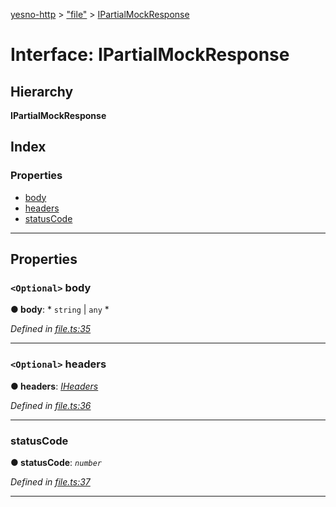 [yesno-http](../README.md) > ["file"](../modules/_file_.md) > [IPartialMockResponse](../interfaces/_file_.ipartialmockresponse.md)

# Interface: IPartialMockResponse

## Hierarchy

**IPartialMockResponse**

## Index

### Properties

* [body](_file_.ipartialmockresponse.md#body)
* [headers](_file_.ipartialmockresponse.md#headers)
* [statusCode](_file_.ipartialmockresponse.md#statuscode)

---

## Properties

<a id="body"></a>

### `<Optional>` body

**● body**: * `string` &#124; `any`
*

*Defined in [file.ts:35](https://github.com/FormidableLabs/yesno/blob/acc9f7a/src/file.ts#L35)*

___
<a id="headers"></a>

### `<Optional>` headers

**● headers**: *[IHeaders](_http_serializer_.iheaders.md)*

*Defined in [file.ts:36](https://github.com/FormidableLabs/yesno/blob/acc9f7a/src/file.ts#L36)*

___
<a id="statuscode"></a>

###  statusCode

**● statusCode**: *`number`*

*Defined in [file.ts:37](https://github.com/FormidableLabs/yesno/blob/acc9f7a/src/file.ts#L37)*

___

